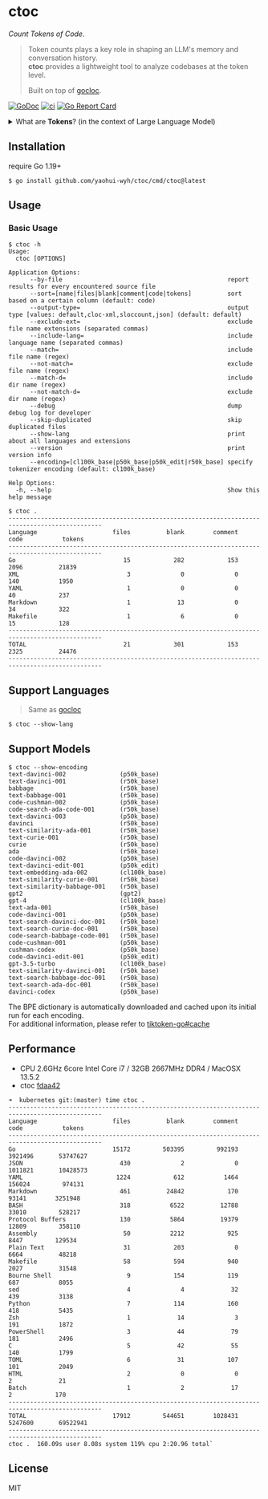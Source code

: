 # ctoc

_Count Tokens of Code_.

> Token counts plays a key role in shaping an LLM's memory and conversation history.<br/>
> **ctoc** provides a lightweight tool to analyze codebases at the token level.
>
> Built on top of [gocloc](https://github.com/hhatto/gocloc).

[![GoDoc](https://godoc.org/github.com/yaohui-wyh/ctoc?status.svg)](https://godoc.org/github.com/yaohui-wyh/ctoc)
[![ci](https://github.com/yaohui-wyh/ctoc/workflows/Go/badge.svg)](https://github.com/yaohui-wyh/ctoc/actions)
[![Go Report Card](https://goreportcard.com/badge/github.com/hhatto/gocloc)](https://goreportcard.com/report/github.com/yaohui-wyh/ctoc)

<details>
<summary>What are <b>Tokens</b>? (in the context of Large Language Model)</summary> 

> https://learn.microsoft.com/en-us/semantic-kernel/prompt-engineering/tokens

- **Tokens**: basic units of text/code for LLM AI models to process/generate language.
- **Tokenization**: splitting input/output texts into smaller units for LLM AI models.
- **Vocabulary size**: the number of tokens each model uses, which varies among different GPT models.
- **Tokenization cost**: affects the memory and computational resources that a model needs, which influences the cost
  and performance of running an OpenAI or Azure OpenAI model.
</details>

## Installation

require Go 1.19+

```
$ go install github.com/yaohui-wyh/ctoc/cmd/ctoc@latest
```

## Usage

### Basic Usage

```
$ ctoc -h
Usage:
  ctoc [OPTIONS]

Application Options:
      --by-file                                              report results for every encountered source file
      --sort=[name|files|blank|comment|code|tokens]          sort based on a certain column (default: code)
      --output-type=                                         output type [values: default,cloc-xml,sloccount,json] (default: default)
      --exclude-ext=                                         exclude file name extensions (separated commas)
      --include-lang=                                        include language name (separated commas)
      --match=                                               include file name (regex)
      --not-match=                                           exclude file name (regex)
      --match-d=                                             include dir name (regex)
      --not-match-d=                                         exclude dir name (regex)
      --debug                                                dump debug log for developer
      --skip-duplicated                                      skip duplicated files
      --show-lang                                            print about all languages and extensions
      --version                                              print version info
      --encoding=[cl100k_base|p50k_base|p50k_edit|r50k_base] specify tokenizer encoding (default: cl100k_base)

Help Options:
  -h, --help                                                 Show this help message
```

```
$ ctoc .
------------------------------------------------------------------------------------------------
Language                     files          blank        comment           code           tokens
------------------------------------------------------------------------------------------------
Go                              15            282            153           2096          21839
XML                              3              0              0            140           1950
YAML                             1              0              0             40            237
Markdown                         1             13              0             34            322
Makefile                         1              6              0             15            128
------------------------------------------------------------------------------------------------
TOTAL                           21            301            153           2325          24476
------------------------------------------------------------------------------------------------
```

## Support Languages

> Same as [gocloc](https://github.com/hhatto/gocloc#support-languages)

```
$ ctoc --show-lang
```

## Support Models

```
$ ctoc --show-encoding
text-davinci-002               (p50k_base)
text-davinci-001               (r50k_base)
babbage                        (r50k_base)
text-babbage-001               (r50k_base)
code-cushman-002               (p50k_base)
code-search-ada-code-001       (r50k_base)
text-davinci-003               (p50k_base)
davinci                        (r50k_base)
text-similarity-ada-001        (r50k_base)
text-curie-001                 (r50k_base)
curie                          (r50k_base)
ada                            (r50k_base)
code-davinci-002               (p50k_base)
text-davinci-edit-001          (p50k_edit)
text-embedding-ada-002         (cl100k_base)
text-similarity-curie-001      (r50k_base)
text-similarity-babbage-001    (r50k_base)
gpt2                           (gpt2)
gpt-4                          (cl100k_base)
text-ada-001                   (r50k_base)
code-davinci-001               (p50k_base)
text-search-davinci-doc-001    (r50k_base)
text-search-curie-doc-001      (r50k_base)
code-search-babbage-code-001   (r50k_base)
code-cushman-001               (p50k_base)
cushman-codex                  (p50k_base)
code-davinci-edit-001          (p50k_edit)
gpt-3.5-turbo                  (cl100k_base)
text-similarity-davinci-001    (r50k_base)
text-search-babbage-doc-001    (r50k_base)
text-search-ada-doc-001        (r50k_base)
davinci-codex                  (p50k_base)
```

The BPE dictionary is automatically downloaded and cached upon its initial run for each encoding.<br/>
For additional information, please refer to [tiktoken-go#cache](https://github.com/pkoukk/tiktoken-go#cache)

## Performance

- CPU 2.6GHz 6core Intel Core i7 / 32GB 2667MHz DDR4 / MacOSX 13.5.2
- ctoc [fdaa42](https://github.com/yaohui-wyh/ctoc/commit/fdaa42)

```
➜  kubernetes git:(master) time ctoc .
------------------------------------------------------------------------------------------------
Language                     files          blank        comment           code           tokens
------------------------------------------------------------------------------------------------
Go                           15172         503395         992193        3921496       53747627
JSON                           430              2              0        1011821       10428573
YAML                          1224            612           1464         156024         974131
Markdown                       461          24842            170          93141        3251948
BASH                           318           6522          12788          33010         528217
Protocol Buffers               130           5864          19379          12809         358110
Assembly                        50           2212            925           8447         129534
Plain Text                      31            203              0           6664          48218
Makefile                        58            594            940           2027          31548
Bourne Shell                     9            154            119            687           8055
sed                              4              4             32            439           3138
Python                           7            114            160            418           5435
Zsh                              1             14              3            191           1872
PowerShell                       3             44             79            181           2496
C                                5             42             55            140           1799
TOML                             6             31            107            101           2049
HTML                             2              0              0              2             21
Batch                            1              2             17              2            170
------------------------------------------------------------------------------------------------
TOTAL                        17912         544651        1028431        5247600       69522941
------------------------------------------------------------------------------------------------
ctoc .  160.09s user 8.08s system 119% cpu 2:20.96 total`
```


## License

MIT
